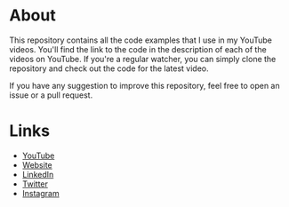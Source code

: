 # About

This repository contains all the code examples that I use in my YouTube videos. You'll find the link to the code in the description of each of the videos on YouTube. If you're a regular watcher, you can simply clone the repository and check out the code for the latest video.

If you have any suggestion to improve this repository, feel free to open an issue or a pull request.

# Links

- [YouTube](https://www.youtube.com/c/arjancodes)
- [Website](https://www.arjancodes.com)
- [LinkedIn](https://www.linkedin.com/company/arjancodes)
- [Twitter](https://twitter.com/arjancodes)
- [Instagram](https://www.instagram.com/arjancodes)
